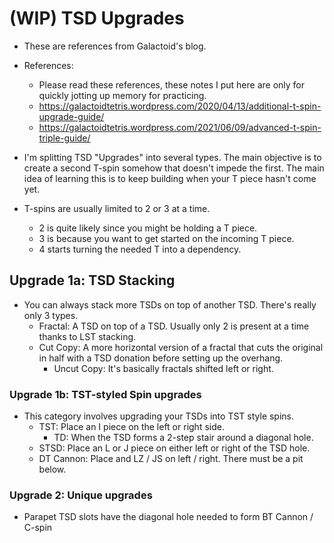 # (WIP) TSD Upgrades
- These are references from Galactoid's blog.
- References: 
    - Please read these references, these notes I put here are only for quickly jotting up memory for practicing.
    - https://galactoidtetris.wordpress.com/2020/04/13/additional-t-spin-upgrade-guide/
    - https://galactoidtetris.wordpress.com/2021/06/09/advanced-t-spin-triple-guide/


- I'm splitting TSD "Upgrades" into several types. The main objective is to create a second T-spin somehow that doesn't impede the first. The main idea of learning this is to keep building when your T piece hasn't come yet.

- T-spins are usually limited to 2 or 3 at a time.
    - 2 is quite likely since you might be holding a T piece.
    - 3 is because you want to get started on the incoming T piece.
    - 4 starts turning the needed T into a dependency.

## Upgrade 1a: TSD Stacking
- You can always stack more TSDs on top of another TSD. There's really only 3 types.
    - Fractal: A TSD on top of a TSD. Usually only 2 is present at a time thanks to LST stacking. 
    - Cut Copy: A more horizontal version of a fractal that cuts the original in half with a TSD donation before setting up the overhang.
        - Uncut Copy: It's basically fractals shifted left or right.

### Upgrade 1b: TST-styled Spin upgrades
- This category involves upgrading your TSDs into TST style spins.
    - TST: Place an I piece on the left or right side.
        - TD: When the TSD forms a 2-step stair around a diagonal hole.
    - STSD: Place an L or J piece on either left or right of the TSD hole.
    - DT Cannon: Place and LZ / JS on left / right. There must be a pit below.

### Upgrade 2: Unique upgrades
- Parapet TSD slots have the diagonal hole needed to form BT Cannon / C-spin